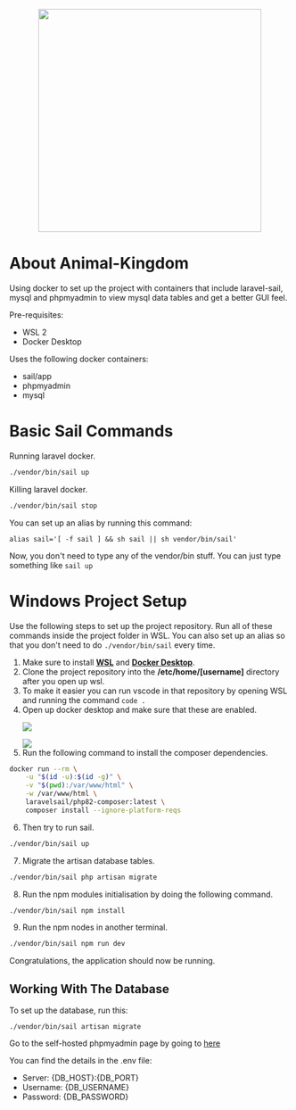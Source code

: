 <p align="center">
    <img src="https://i.ibb.co/kh1Mvgw/Logo.png" width="400" height="400"/>
</p>


# About Animal-Kingdom

Using docker to set up the project with containers that include laravel-sail, mysql and phpmyadmin to view mysql data tables and get a better GUI feel.

Pre-requisites:
- WSL 2
- Docker Desktop

Uses the following docker containers:
- sail/app
- phpmyadmin
- mysql

# Basic Sail Commands

Running laravel docker.
```bash
./vendor/bin/sail up
```

Killing laravel docker.
```bash
./vendor/bin/sail stop
```

You can set up an alias by running this command:
```
alias sail='[ -f sail ] && sh sail || sh vendor/bin/sail'
```

Now, you don't need to type any of the vendor/bin stuff. You can just type something like `sail up`

# Windows Project Setup

Use the following steps to set up the project repository. Run all of these commands inside the project folder in WSL. You can also set up an alias so that you don't need to do ```./vendor/bin/sail``` every time.

1. Make sure to install <a href="https://learn.microsoft.com/en-us/windows/wsl/install">**WSL**</a> and <a href="https://www.docker.com/">**Docker Desktop**</a>.
2. Clone the project repository into the **/etc/home/[username]** directory after you open up wsl.
3. To make it easier you can run vscode in that repository by opening WSL and running the command ```code .```
4. Open up docker desktop and make sure that these are enabled. <p><img src="https://i.ibb.co/ckJpCtf/Docker-Desktop-hi-Dg-Tax0-WD.png"/></p> <img src="https://i.ibb.co/9GmZT73/Docker-Desktop-k-BB1ud-Hh-W6.png"/>
5. Run the following command to install the composer dependencies. 
``` bash
docker run --rm \
    -u "$(id -u):$(id -g)" \
    -v "$(pwd):/var/www/html" \
    -w /var/www/html \
    laravelsail/php82-composer:latest \
    composer install --ignore-platform-reqs 
```
6. Then try to run sail.
``` bash
./vendor/bin/sail up
```
7. Migrate the artisan database tables.
``` bash
./vendor/bin/sail php artisan migrate
```
8. Run the npm modules initialisation by doing the following command.
``` bash
./vendor/bin/sail npm install
```
9. Run the npm nodes in another terminal.
``` bash
./vendor/bin/sail npm run dev
```

Congratulations, the application should now be running.

## Working With The Database

To set up the database, run this:
```
./vendor/bin/sail artisan migrate
```

Go to the self-hosted phpmyadmin page by going to [here](http://localhost:8080)

You can find the details in the .env file:
- Server: {DB_HOST}:{DB_PORT}
- Username: {DB_USERNAME}
- Password: {DB_PASSWORD}
